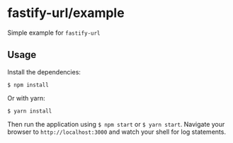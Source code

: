 fastify-url/example
===================

Simple example for `fastify-url`

## Usage

Install the dependencies:

```terminal
$ npm install
```

Or with yarn:

```terminal
$ yarn install
```

Then run the application using `$ npm start` or `$ yarn start`. Navigate your browser to `http://localhost:3000` and watch your shell for log statements.


